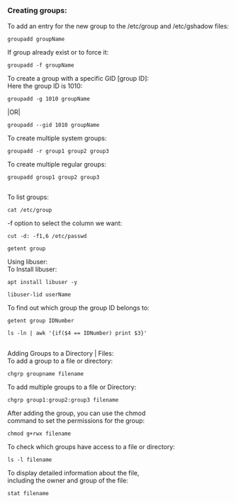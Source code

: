 ##
### Creating groups:
To add an entry for the new group to the /etc/group and /etc/gshadow files:
```
groupadd groupName 
```


If group already exist or to force it:
```
groupadd -f groupName
```


To create a group with a specific GID [group ID]: <br>
Here the group ID is 1010:
```
groupadd -g 1010 groupName 
```
|OR|
```
groupadd --gid 1010 groupName 
```


To create multiple system groups:
```
groupadd -r group1 group2 group3
``` 


To create multiple regular groups:
```
groupadd group1 group2 group3 
```
##



To list groups: 
```
cat /etc/group 
```


-f option to select the column we want:
```
cut -d: -f1,6 /etc/passwd
```


```
getent group 
```


Using libuser: <br>
To Install libuser:
```
apt install libuser -y
```


```
libuser-lid userName 
```


To find out which group the group ID belongs to:  
```
getent group IDNumber 
```


```
ls -ln | awk '{if($4 == IDNumber) print $3}'
```
##


Adding Groups to a Directory | Files: <br> 
To add a group to a file or directory:  
```
chgrp groupname filename
```


To add multiple groups to a file or Directory:
```
chgrp group1:group2:group3 filename
```


After adding the group, you can use the chmod <br> 
command to set the permissions for the group:
```
chmod g+rwx filename
```


To check which groups have access to a file or directory:
```
ls -l filename
```


To display detailed information about the file, <br>
including the owner and group of the file:
```
stat filename
```
##